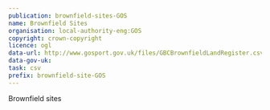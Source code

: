 ```yaml
---
publication: brownfield-sites-GOS
name: Brownfield Sites
organisation: local-authority-eng:GOS
copyright: crown-copyright
licence: ogl
data-url: http://www.gosport.gov.uk/files/GBCBrownfieldLandRegister.csv
data-gov-uk: 
task: csv
prefix: brownfield-site-GOS
---
```


Brownfield sites

